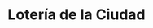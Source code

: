 ---
title: "Lotería de la Ciudad"
url: /buenos-aires/loteria-de-la-ciudad-montevideo-2/
shop: lotería
---